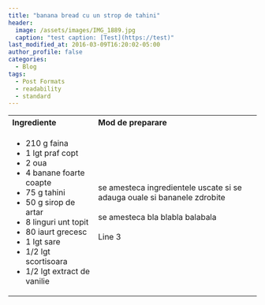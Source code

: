 ```yaml
---
title: "banana bread cu un strop de tahini"
header:
  image: /assets/images/IMG_1889.jpg
  caption: "test caption: [Test](https://test)"
last_modified_at: 2016-03-09T16:20:02-05:00
author_profile: false
categories:
  - Blog
tags:
  - Post Formats
  - readability
  - standard
---
```

<table style="width: 100%; border-collapse: collapse;">
  <tr>
    <th style="text-align: left;">Ingrediente</th>
    <th style="text-align: left;">Mod de preparare</th>
  </tr>
  <tr>
    <td>
      <ul>
        <li>210 g faina</li>
        <li>1 lgt praf copt</li>
        <li>2 oua</li>
        <li>4 banane foarte coapte</li>
        <li>75 g tahini</li>
        <li>50 g sirop de artar</li>
        <li>8 linguri unt topit</li>
        <li>80 iaurt grecesc</li>
        <li>1 lgt sare</li>
        <li>1/2 lgt scortisoara</li>
        <li>1/2 lgt extract de vanilie</li>
      </ul>
    </td>
    <td>
      se amesteca ingredientele uscate si se adauga ouale si bananele zdrobite<br><br>
      se amesteca bla blabla balabala<br><br>
      Line 3
    </td>
  </tr>
</table>

